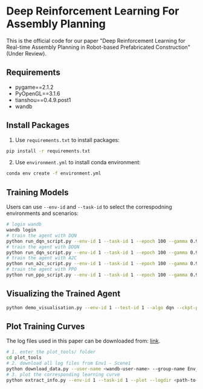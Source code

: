 # Deep Reinforcement Learning For Assembly Planning
This is the official code for our paper "Deep Reinforcement Learning for Real-time Assembly Planning in Robot-based Prefabricated Construction" (Under Review).

## Requirements
- pygame==2.1.2
- PyOpenGL==3.1.6
- tianshou==0.4.9.post1
- wandb

## Install Packages
1. Use `requirements.txt` to install packages:
```bash
pip install -r requirements.txt
```
2. Use `environment.yml` to install conda environment:
```bash
conda env create -f environment.yml
```

## Training Models
Users can use `--env-id` and `--task-id` to select the correspodning environments and scenarios:
```bash
# login wandb
wandb login
# train the agent with DQN
python run_dqn_script.py --env-id 1 --task-id 1 --epoch 100 --gamma 0.9 --seed 0
# train the agent with DDQN
python run_dqn_script.py --env-id 1 --task-id 1 --epoch 100 --gamma 0.9 --use-dueling --seed 0
# train the agent with A2C
python run_a2c_script.py --env-id 1 --task-id 1 --epoch 100 --gamma 0.9 --seed=0
# train the agent with PPO
python run_ppo_script.py --env-id 1 --task-id 1 --epoch 100 --gamma 0.9 --norm-obs --seed=0
```

## Visualizing the Trained Agent
```bash
python demo_visualisation.py --env-id 1 --test-id 1 --algo dqn --ckpt-path <your-ckpt-path> --render
```

## Plot Training Curves
The log files used in this paper can be downloaded from: [link](https://www.dropbox.com/sh/ebsjvuudwoy93kw/AAAjpY_hxLVARJiFF8rhE9qia?dl=0).
```bash
# 1. enter the plot_tools/ folder
cd plot_tools
# 2. download all log files from Env1 - Scene1
python download_data.py --user-name <wandb-user-name> --group-name Env_1_Scene_1
# 3. plot the corresponding learning curve
python extract_info.py --env-id 1 --task-id 1 --plot --logdir <path-to-save-logs>
```